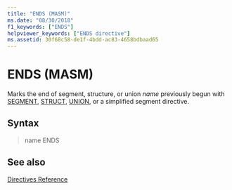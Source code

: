 ```yaml
---
title: "ENDS (MASM)"
ms.date: "08/30/2018"
f1_keywords: ["ENDS"]
helpviewer_keywords: ["ENDS directive"]
ms.assetid: 30f68c58-de1f-4bdd-ac83-4658bdbaad65
---
```

# ENDS (MASM)

Marks the end of segment, structure, or union *name* previously begun with [SEGMENT](../../assembler/masm/segment.md), [STRUCT](../../assembler/masm/struct-masm.md), [UNION](../../assembler/masm/union.md), or a simplified segment directive.

## Syntax

> name ENDS

## See also

[Directives Reference](../../assembler/masm/directives-reference.md)<br/>